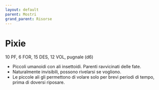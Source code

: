 ```yaml
---
layout: default
parent: Mostri
grand_parent: Risorse
---
```


# Pixie

10 PF, 6 FOR, 15 DES, 12 VOL, pugnale (d6)

- Piccoli umanoidi con ali insettoidi. Parenti ravvicinati delle fate.
- Naturalmente invisibili, possono rivelarsi se vogliono.
- Le piccole ali gli permettono di volare solo per brevi periodi di tempo, prima di doversi riposare.
